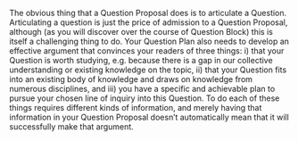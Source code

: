 The obvious thing that a Question Proposal does is to articulate a Question. Articulating a question is just the price of admission to a Question Proposal, although \(as you will discover over the course of Question Block\) this is itself a challenging thing to do. Your Question Plan also needs to develop an effective argument that convinces your readers of three things: i\) that your Question is worth studying, e.g. because there is a gap in our collective understanding or existing knowledge on the topic, ii\) that your Question fits into an existing body of knowledge and draws on knowledge from numerous disciplines, and iii\) you have a specific and achievable plan to pursue your chosen line of inquiry into this Question. To do each of these things requires different kinds of information, and merely having that information in your Question Proposal doesn’t automatically mean that it will successfully make that argument.

